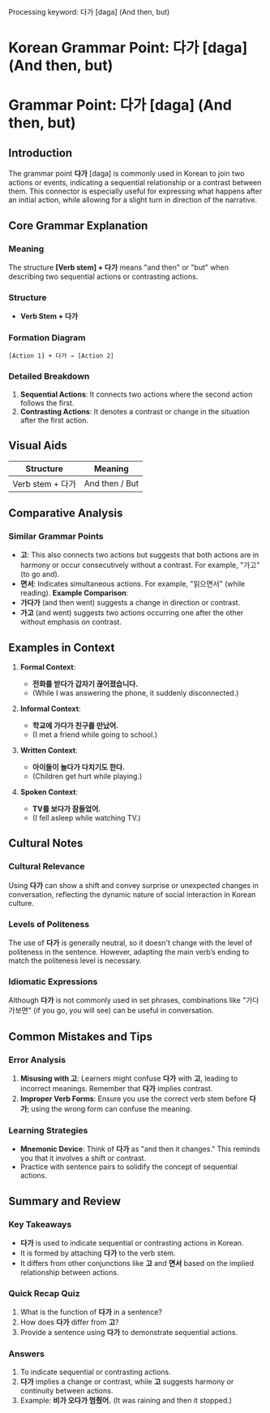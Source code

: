 Processing keyword: 다가 [daga] (And then, but)
# Korean Grammar Point: 다가 [daga] (And then, but)
# Grammar Point: 다가 [daga] (And then, but)
## Introduction
The grammar point **다가** [daga] is commonly used in Korean to join two actions or events, indicating a sequential relationship or a contrast between them. This connector is especially useful for expressing what happens after an initial action, while allowing for a slight turn in direction of the narrative.
## Core Grammar Explanation
### Meaning
The structure **[Verb stem] + 다가** means "and then" or "but" when describing two sequential actions or contrasting actions. 
### Structure
- **Verb Stem + 다가**
### Formation Diagram
```
[Action 1] + 다가 → [Action 2]
```
### Detailed Breakdown
1. **Sequential Actions**: It connects two actions where the second action follows the first.
2. **Contrasting Actions**: It denotes a contrast or change in the situation after the first action.
## Visual Aids
| Structure       | Meaning                  |
|-----------------|--------------------------|
| Verb stem + 다가 | And then / But           |
## Comparative Analysis
### Similar Grammar Points
- **고**: This also connects two actions but suggests that both actions are in harmony or occur consecutively without a contrast. For example, "가고" (to go and).
- **면서**: Indicates simultaneous actions. For example, "읽으면서" (while reading).
**Example Comparison**:
- **가다가** (and then went) suggests a change in direction or contrast. 
- **가고** (and went) suggests two actions occurring one after the other without emphasis on contrast.
## Examples in Context
1. **Formal Context**:
   - **전화를 받다가 갑자기 끊어졌습니다.**
   - (While I was answering the phone, it suddenly disconnected.)
   
2. **Informal Context**:
   - **학교에 가다가 친구를 만났어.**
   - (I met a friend while going to school.)
   
3. **Written Context**:
   - **아이들이 놀다가 다치기도 한다.**
   - (Children get hurt while playing.)
4. **Spoken Context**:
   - **TV를 보다가 잠들었어.**
   - (I fell asleep while watching TV.)
## Cultural Notes
### Cultural Relevance
Using **다가** can show a shift and convey surprise or unexpected changes in conversation, reflecting the dynamic nature of social interaction in Korean culture. 
### Levels of Politeness
The use of **다가** is generally neutral, so it doesn't change with the level of politeness in the sentence. However, adapting the main verb’s ending to match the politeness level is necessary.
### Idiomatic Expressions
Although **다가** is not commonly used in set phrases, combinations like "가다가보면" (if you go, you will see) can be useful in conversation.
## Common Mistakes and Tips
### Error Analysis
1. **Misusing with 고**: Learners might confuse **다가** with **고**, leading to incorrect meanings. Remember that **다가** implies contrast.
2. **Improper Verb Forms**: Ensure you use the correct verb stem before **다가**; using the wrong form can confuse the meaning.
### Learning Strategies
- **Mnemonic Device**: Think of **다가** as "and then it changes." This reminds you that it involves a shift or contrast.
- Practice with sentence pairs to solidify the concept of sequential actions.
## Summary and Review
### Key Takeaways
- **다가** is used to indicate sequential or contrasting actions in Korean.
- It is formed by attaching **다가** to the verb stem.
- It differs from other conjunctions like **고** and **면서** based on the implied relationship between actions.
### Quick Recap Quiz
1. What is the function of **다가** in a sentence?
2. How does **다가** differ from **고**?
3. Provide a sentence using **다가** to demonstrate sequential actions.
### Answers
1. To indicate sequential or contrasting actions.
2. **다가** implies a change or contrast, while **고** suggests harmony or continuity between actions.
3. Example: **비가 오다가 멈췄어.** (It was raining and then it stopped.)
